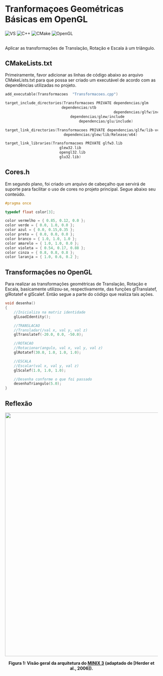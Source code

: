 # Tranformaçoes Geométricas Básicas em OpenGL

<div style="display: inline_block">
  <img align="center" alt="VS" src="https://img.shields.io/badge/Visual%20Studio-5C2D91.svg?style=for-the-badge&logo=visual-studio&logoColor=white" />
  <img align="center" alt="C++" src="https://img.shields.io/badge/C%2B%2B-00599C?style=for-the-badge&logo=c%2B%2B&logoColor=white" />
  <img align="center" alt="CMake" src="https://img.shields.io/badge/CMake-%23008FBA.svg?style=for-the-badge&logo=cmake&logoColor=white" />
  <img align="center" alt="OpenGL" src="https://img.shields.io/badge/OpenGL-%23FFFFFF.svg?style=for-the-badge&logo=opengl" />
</div><br/>

Aplicar as transformações de Translação, Rotação e Escala à um triângulo.

## CMakeLists.txt

Primeiramente, favor adicionar as linhas de código abaixo ao arquivo CMakeLists.txt para que possa ser criado um executável de acordo com as dependências utilizadas no projeto.

```c
add_executable(Transformacoes  "Transformacoes.cpp")

target_include_directories(Transformacoes PRIVATE dependencias/glm
						  dependencias/stb 
                                                  dependencias/glfw/include
					          dependencias/glew/include
				                  dependencias/glu/include)

target_link_directories(Transformacoes PRIVATE dependencias/glfw/lib-vc2022
					       dependencias/glew/lib/Release/x64)

target_link_libraries(Transformacoes PRIVATE glfw3.lib
					     glew32.lib
					     opengl32.lib
					     glu32.lib)
```

## Cores.h

Em segundo plano, foi criado um arquivo de cabeçalho que servirá de suporte para facilitar o uso de cores no projeto principal. Segue abaixo seu conteúdo.

```cpp
#pragma once

typedef float color[3];

color vermelho = { 0.85, 0.12, 0.0 };
color verde = { 0.0, 1.0, 0.0 };
color azul = { 0.0, 0.15,0.35 };
color preto = { 0.0, 0.0, 0.0 };
color branco = { 1.0, 1.0, 1.0 };
color amarelo = { 1.0, 1.0, 0.0 };
color violeta = { 0.54, 0.17, 0.88 };
color cinza = { 0.8, 0.8, 0.8 };
color laranja = { 1.0, 0.6, 0.2 };
```

## Transformações no OpenGL
Para realizar as transformações geométricas de Translação, Rotação e Escala, basicamente utilizou-se, respectivamente, das funções glTranslatef, glRotatef e glScalef. Então segue a parte do código que realiza tais ações.

```cpp
void desenha()
{
	//Inicializa na matriz identidade
	glLoadIdentity();

	//TRANSLACAO
	//Transladar(/val x, val y, val z)
	glTranslatef(-20.0, 0.0, -50.0);

	//ROTACAO
	//Rotacionar(angulo, val x, val y, val z)
	glRotatef(30.0, 1.0, 1.0, 1.0);

	//ESCALA
	//Escalar(val x, val y, val z)
	glScalef(1.0, 1.0, 1.0);

	//Desenha conforme o que foi passado
	desenhaTriangulo(5.0);
}
```

## Reflexão

<div align="center">
<img src="https://user-images.githubusercontent.com/84411392/196703482-a6ce86ee-a2bf-4bfa-9753-450bb27b6c15.png" width="800px"/>

**Figura 1: Visão geral da arquitetura do [MINIX 3](https://www.minix3.org/) (adaptado de [Herder et al., 2006]).**
</div>
